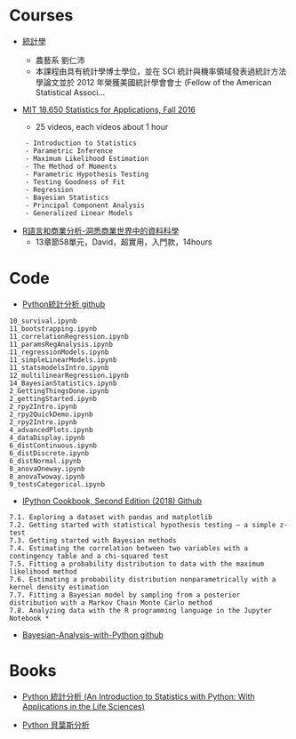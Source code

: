 # Courses

* [統計學](http://ocw.aca.ntu.edu.tw/ntu-ocw/ocw/cou/102S113/8)
  + 農藝系    劉仁沛
  + 本課程由具有統計學博士學位，並在 SCI 統計與機率領域發表過統計方法學論文並於 2012 年榮獲美國統計學會會士 (Fellow of the American Statistical Associ...

* [MIT 18.650 Statistics for Applications, Fall 2016](https://ocw.mit.edu/courses/mathematics/18-650-statistics-for-applications-fall-2016/)
  + 25 videos, each videos about 1 hour

``` 
    - Introduction to Statistics
    - Parametric Inference
    - Maximum Likelihood Estimation
    - The Method of Moments
    - Parametric Hypothesis Testing
    - Testing Goodness of Fit
    - Regression
    - Bayesian Statistics
    - Principal Component Analysis
    - Generalized Linear Models

```

* [R語言和商業分析-洞悉商業世界中的資料科學](https://hahow.in/courses/5b0c13932ea496001e2387b9/discussions?item=5b1941a4567cc1001e4067cd)
  + 13章節58單元，David，超實用，入門款，14hours

# Code

* [Python統計分析 github](https://github.com/thomas-haslwanter/statsintro_python/tree/master/ipynb)

``` 
10_survival.ipynb
11_bootstrapping.ipynb
11_correlationRegression.ipynb
11_paramsRegAnalysis.ipynb
11_regressionModels.ipynb
11_simpleLinearModels.ipynb
11_statsmodelsIntro.ipynb
12_multilinearRegression.ipynb
14_BayesianStatistics.ipynb
2_GettingThingsDone.ipynb
2_gettingStarted.ipynb
2_rpy2Intro.ipynb
2_rpy2QuickDemo.ipynb
2_rpy2Intro.ipynb
4_advancedPlots.ipynb
4_dataDisplay.ipynb
6_distContinuous.ipynb
6_distDiscrete.ipynb
6_distNormal.ipynb
8_anovaOneway.ipynb
8_anovaTwoway.ipynb
9_testsCategorical.ipynb

```

* [IPython Cookbook, Second Edition (2018) Github](https://github.com/ipython-books/cookbook-2nd)

``` 
7.1. Exploring a dataset with pandas and matplotlib
7.2. Getting started with statistical hypothesis testing — a simple z-test
7.3. Getting started with Bayesian methods
7.4. Estimating the correlation between two variables with a contingency table and a chi-squared test
7.5. Fitting a probability distribution to data with the maximum likelihood method
7.6. Estimating a probability distribution nonparametrically with a kernel density estimation
7.7. Fitting a Bayesian model by sampling from a posterior distribution with a Markov Chain Monte Carlo method
7.8. Analyzing data with the R programming language in the Jupyter Notebook *

```

* [Bayesian-Analysis-with-Python github](https://github.com/PacktPublishing/Bayesian-Analysis-with-Python)

# Books

* [Python 統計分析 (An Introduction to Statistics with Python: With Applications in the Life Sciences)](https://www.tenlong.com.tw/products/9787115493842)

* [Python 貝葉斯分析](https://www.tenlong.com.tw/products/9787115476173)
